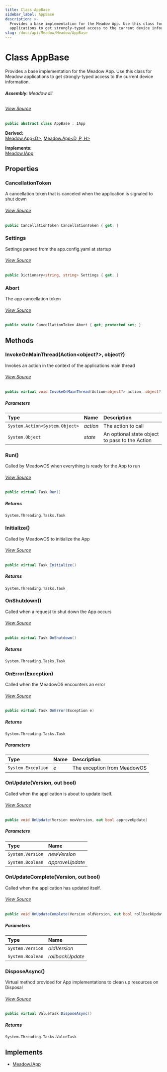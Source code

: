 ```yaml
---
title: Class AppBase
sidebar_label: AppBase
description: >-
  Provides a base implementation for the Meadow App. Use this class for Meadow
  applications to get strongly-typed access to the current device information.
slug: /docs/api/Meadow/Meadow/AppBase
---
```

# Class AppBase
Provides a base implementation for the Meadow App. Use this
class for Meadow applications to get strongly-typed access to the current
device information.

###### **Assembly**: Meadow.dll
###### [View Source](https://github.com/WildernessLabs/Meadow.Core.git/blob/develop/source/Meadow.Core/Bases/App.cs#L13)
```csharp title="Declaration"
public abstract class AppBase : IApp
```
**Derived:**  
[Meadow.App&lt;D&gt;](../Meadow/App`D`), [Meadow.App&lt;D, P, H&gt;](../Meadow/App`D,%20P,%20H`)

**Implements:**  
[Meadow.IApp](../Meadow/IApp)

## Properties
### CancellationToken
A cancellation token that is canceled when the application is signaled to shut down
###### [View Source](https://github.com/WildernessLabs/Meadow.Core.git/blob/develop/source/Meadow.Core/Bases/App.cs#L18)
```csharp title="Declaration"
public CancellationToken CancellationToken { get; }
```
### Settings
Settings parsed from the app.config.yaml at startup
###### [View Source](https://github.com/WildernessLabs/Meadow.Core.git/blob/develop/source/Meadow.Core/Bases/App.cs#L21)
```csharp title="Declaration"
public Dictionary<string, string> Settings { get; }
```
### Abort
The app cancellation token
###### [View Source](https://github.com/WildernessLabs/Meadow.Core.git/blob/develop/source/Meadow.Core/Bases/App.cs#L89)
```csharp title="Declaration"
public static CancellationToken Abort { get; protected set; }
```
## Methods
### InvokeOnMainThread(Action&lt;object?&gt;, object?)
Invokes an action in the context of the applications main thread
###### [View Source](https://github.com/WildernessLabs/Meadow.Core.git/blob/develop/source/Meadow.Core/Bases/App.cs#L40)
```csharp title="Declaration"
public virtual void InvokeOnMainThread(Action<object?> action, object? state = null)
```

##### Parameters

| Type | Name | Description |
|:--- |:--- |:--- |
| `System.Action<System.Object>` | *action* | The action to call |
| `System.Object` | *state* | An optional state object to pass to the Action |

### Run()
Called by MeadowOS when everything is ready for the App to run
###### [View Source](https://github.com/WildernessLabs/Meadow.Core.git/blob/develop/source/Meadow.Core/Bases/App.cs#L48)
```csharp title="Declaration"
public virtual Task Run()
```

##### Returns

`System.Threading.Tasks.Task`
### Initialize()
Called by MeadowOS to initialize the App
###### [View Source](https://github.com/WildernessLabs/Meadow.Core.git/blob/develop/source/Meadow.Core/Bases/App.cs#L56)
```csharp title="Declaration"
public virtual Task Initialize()
```

##### Returns

`System.Threading.Tasks.Task`
### OnShutdown()
Called when a request to shut down the App occurs
###### [View Source](https://github.com/WildernessLabs/Meadow.Core.git/blob/develop/source/Meadow.Core/Bases/App.cs#L62)
```csharp title="Declaration"
public virtual Task OnShutdown()
```

##### Returns

`System.Threading.Tasks.Task`
### OnError(Exception)
Called when the MeadowOS encounters an error
###### [View Source](https://github.com/WildernessLabs/Meadow.Core.git/blob/develop/source/Meadow.Core/Bases/App.cs#L68)
```csharp title="Declaration"
public virtual Task OnError(Exception e)
```

##### Returns

`System.Threading.Tasks.Task`

##### Parameters

| Type | Name | Description |
|:--- |:--- |:--- |
| `System.Exception` | *e* | The exception from MeadowOS |

### OnUpdate(Version, out bool)
Called when the application is about to update itself.
###### [View Source](https://github.com/WildernessLabs/Meadow.Core.git/blob/develop/source/Meadow.Core/Bases/App.cs#L73)
```csharp title="Declaration"
public void OnUpdate(Version newVersion, out bool approveUpdate)
```

##### Parameters

| Type | Name |
|:--- |:--- |
| `System.Version` | *newVersion* |
| `System.Boolean` | *approveUpdate* |

### OnUpdateComplete(Version, out bool)
Called when the application has updated itself.
###### [View Source](https://github.com/WildernessLabs/Meadow.Core.git/blob/develop/source/Meadow.Core/Bases/App.cs#L81)
```csharp title="Declaration"
public void OnUpdateComplete(Version oldVersion, out bool rollbackUpdate)
```

##### Parameters

| Type | Name |
|:--- |:--- |
| `System.Version` | *oldVersion* |
| `System.Boolean` | *rollbackUpdate* |

### DisposeAsync()
Virtual method provided for App implementations to clean up resources on Disposal
###### [View Source](https://github.com/WildernessLabs/Meadow.Core.git/blob/develop/source/Meadow.Core/Bases/App.cs#L94)
```csharp title="Declaration"
public virtual ValueTask DisposeAsync()
```

##### Returns

`System.Threading.Tasks.ValueTask`

## Implements

* [Meadow.IApp](../Meadow/IApp)
